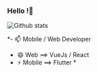 ### Hello !👋

![Github stats](https://github-readme-stats.vercel.app/api?username=Andtit4)


<!-- ![counter](https://[YourEndpoint].m.pipedream.net) -->


                                        
*- 📫 Mobile / Web Developer  
- 😄 Web ==> VueJs / React    
- ⚡ Mobile ==> Flutter *  

<!-- - 🔭 I’m currently working on ...
- 🌱 I’m currently learning ...
- 👯 I’m looking to collaborate on ...
- 🤔 I’m looking for help with ...
- 💬 Ask me about ... -->




